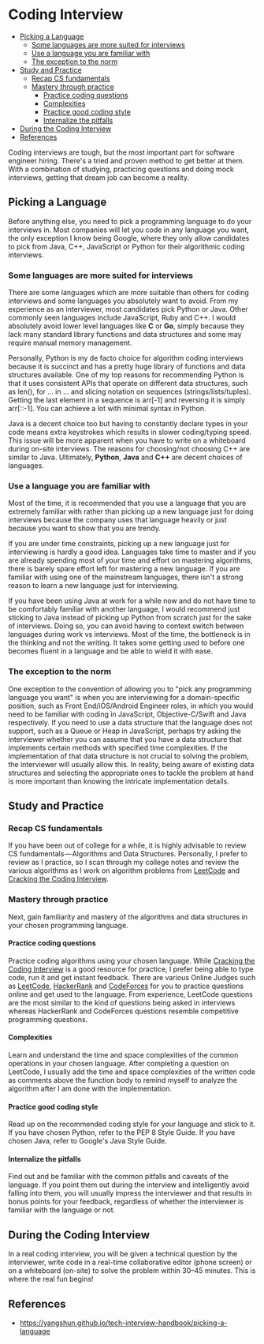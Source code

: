 # Coding Interview

- [Picking a Language](#picking-a-language)
  - [Some languages are more suited for interviews](#some-languages-are-more-suited-for-interviews)
  - [Use a language you are familiar with](#use-a-language-you-are-familiar-with)
  - [The exception to the norm](#the-exception-to-the-norm)
- [Study and Practice](#study-and-practice)
  - [Recap CS fundamentals](#recap-csfundamentals)
  - [Mastery through practice](#mastery-through-practice)
    - [Practice coding questions](#practice-coding-questions)
    - [Complexities](#complexities)
    - [Practice good coding style](#practice-good-coding-style)
    - [Internalize the pitfalls](#internalize-the-pitfalls)
- [During the Coding Interview](#during-the-coding-interview)
- [References](#references)

Coding interviews are tough, but the most important part for software engineer hiring. There's a tried and proven method to get better at them. With a combination of studying, practicing questions and doing mock interviews, getting that dream job can become a reality.

## Picking a Language

Before anything else, you need to pick a programming language to do your interviews in. Most companies will let you code in any language you want, the only exception I know being Google, where they only allow candidates to pick from Java, C++, JavaScript or Python for their algorithmic coding interviews.

### Some languages are more suited for interviews

There are some languages which are more suitable than others for coding interviews and some languages you absolutely want to avoid. From my experience as an interviewer, most candidates pick Python or Java. Other commonly seen languages include JavaScript, Ruby and C++. I would absolutely avoid lower level languages like **C** or **Go**, simply because they lack many standard library functions and data structures and some may require manual memory management.

Personally, Python is my de facto choice for algorithm coding interviews because it is succinct and has a pretty huge library of functions and data structures available. One of my top reasons for recommending Python is that it uses consistent APIs that operate on different data structures, such as len(), for ... in ... and slicing notation on sequences (strings/lists/tuples). Getting the last element in a sequence is arr[-1] and reversing it is simply arr[::-1]. You can achieve a lot with minimal syntax in Python.

Java is a decent choice too but having to constantly declare types in your code means extra keystrokes which results in slower coding/typing speed. This issue will be more apparent when you have to write on a whiteboard during on-site interviews. The reasons for choosing/not choosing C++ are similar to Java. Ultimately, **Python**, **Java** and **C++** are decent choices of languages.

### Use a language you are familiar with

Most of the time, it is recommended that you use a language that you are extremely familiar with rather than picking up a new language just for doing interviews because the company uses that language heavily or just because you want to show that you are trendy.

If you are under time constraints, picking up a new language just for interviewing is hardly a good idea. Languages take time to master and if you are already spending most of your time and effort on mastering algorithms, there is barely spare effort left for mastering a new language. If you are familiar with using one of the mainstream languages, there isn't a strong reason to learn a new language just for interviewing.

If you have been using Java at work for a while now and do not have time to be comfortably familiar with another language, I would recommend just sticking to Java instead of picking up Python from scratch just for the sake of interviews. Doing so, you can avoid having to context switch between languages during work vs interviews. Most of the time, the bottleneck is in the thinking and not the writing. It takes some getting used to before one becomes fluent in a language and be able to wield it with ease.

### The exception to the norm

One exception to the convention of allowing you to "pick any programming language you want" is when you are interviewing for a domain-specific position, such as Front End/iOS/Android Engineer roles, in which you would need to be familiar with coding in JavaScript, Objective-C/Swift and Java respectively. If you need to use a data structure that the language does not support, such as a Queue or Heap in JavaScript, perhaps try asking the interviewer whether you can assume that you have a data structure that implements certain methods with specified time complexities. If the implementation of that data structure is not crucial to solving the problem, the interviewer will usually allow this. In reality, being aware of existing data structures and selecting the appropriate ones to tackle the problem at hand is more important than knowing the intricate implementation details.

## Study and Practice

### Recap CS fundamentals

If you have been out of college for a while, it is highly advisable to review CS fundamentals — Algorithms and Data Structures. Personally, I prefer to review as I practice, so I scan through my college notes and review the various algorithms as I work on algorithm problems from [LeetCode](https://leetcode.com/) and [Cracking the Coding Interview](http://www.crackingthecodinginterview.com/).

### Mastery through practice

Next, gain familiarity and mastery of the algorithms and data structures in your chosen programming language.

#### Practice coding questions

Practice coding algorithms using your chosen language. While [Cracking the Coding Interview](http://www.crackingthecodinginterview.com/) is a good resource for practice, I prefer being able to type code, run it and get instant feedback. There are various Online Judges such as [LeetCode](https://leetcode.com/), [HackerRank](https://www.hackerrank.com/) and [CodeForces](https://codeforces.com/) for you to practice questions online and get used to the language. From experience, LeetCode questions are the most similar to the kind of questions being asked in interviews whereas HackerRank and CodeForces questions resemble competitive programming questions.

#### Complexities

Learn and understand the time and space complexities of the common operations in your chosen language. After completing a question on LeetCode, I usually add the time and space complexities of the written code as comments above the function body to remind myself to analyze the algorithm after I am done with the implementation.

#### Practice good coding style

Read up on the recommended coding style for your language and stick to it. If you have chosen Python, refer to the PEP 8 Style Guide. If you have chosen Java, refer to Google's Java Style Guide.

#### Internalize the pitfalls

Find out and be familiar with the common pitfalls and caveats of the language. If you point them out during the interview and intelligently avoid falling into them, you will usually impress the interviewer and that results in bonus points for your feedback, regardless of whether the interviewer is familiar with the language or not.

## During the Coding Interview

In a real coding interview, you will be given a technical question by the interviewer, write code in a real-time collaborative editor (phone screen) or on a whiteboard (on-site) to solve the problem within 30–45 minutes. This is where the real fun begins!

## References

- <https://yangshun.github.io/tech-interview-handbook/picking-a-language>
